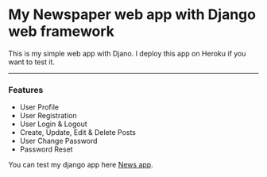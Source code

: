# My Newspaper web app with Django web framework

This is my simple web app with Djano. I deploy this app on Heroku if you want to test it.
____________________________________________________________________________________________________________________________
### Features

- User Profile
- User Registration
- User Login & Logout
- Create, Update, Edit & Delete Posts
- User Change Password
- Password Reset


You can test my django app here [News app](https://bg-news-blog.herokuapp.com/).
